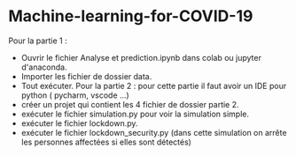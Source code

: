 # Machine-learning-for-COVID-19
Pour la partie 1 :
   * Ouvrir le fichier Analyse et prediction.ipynb dans colab ou jupyter d'anaconda.
   * Importer les fichier de dossier data.
   * Tout exécuter.
Pour la partie 2 : 
   pour cette partie il faut avoir un IDE pour python ( pycharm, vscode ...)
   * créer un projet qui contient les 4 fichier de dossier partie 2.
   * exécuter le fichier simulation.py pour voir la simulation simple.
   * exécuter le fichier lockdown.py.
   * exécuter le fichier lockdown_security.py (dans cette simulation on arrête les personnes affectées si elles sont détectés)
